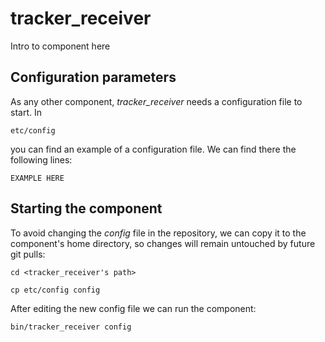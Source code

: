 # tracker_receiver
Intro to component here


## Configuration parameters
As any other component, *tracker_receiver* needs a configuration file to start. In
```
etc/config
```
you can find an example of a configuration file. We can find there the following lines:
```
EXAMPLE HERE
```

## Starting the component
To avoid changing the *config* file in the repository, we can copy it to the component's home directory, so changes will remain untouched by future git pulls:

```
cd <tracker_receiver's path> 
```
```
cp etc/config config
```

After editing the new config file we can run the component:

```
bin/tracker_receiver config
```
